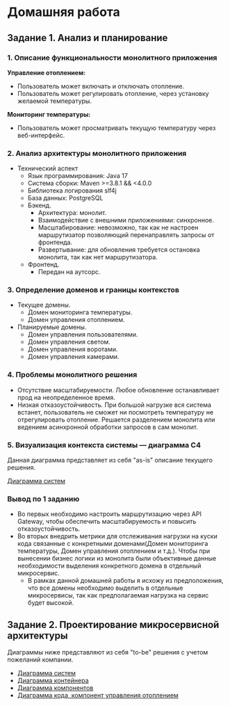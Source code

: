 # Домашняя работа

## Задание 1. Анализ и планирование

### 1. Описание функциональности монолитного приложения

**Управление отоплением:**

- Пользователь может включать и отключать отопление.
- Пользователь может регулировать отопление, через установку желаемой температуры.

**Мониторинг температуры:**

- Пользователь может просматривать текущую температуру через веб-интерфейс.

### 2. Анализ архитектуры монолитного приложения

- Технический аспект
  - Язык программирования: Java 17
  - Система сборки: Maven >=3.8.1 && <4.0.0
  - Библиотека логирования slf4j
  - База данных: PostgreSQL
  - Бэкенд.
    - Архитектура: монолит.
    - Взаимодействие с внешними приложениями: синхронное.
    - Масштабирование: невозможно, так как не настроен маршрутизатор позволяющий перенаправлять запросы от фронтенда.
    - Развертывание: для обновления требуется остановка монолита, так как нет маршрутизатора.
  - Фронтенд.
    - Передан на аутсорс.

### 3. Определение доменов и границы контекстов

- Текущее домены.
  - Домен мониторинга температуры.
  - Домен управления отоплением.
- Планируемые домены.
  - Домен управления пользователями.
  - Домен управления светом.
  - Домен управления воротами.
  - Домен управления камерами.

### 4. Проблемы монолитного решения

- Отсутствие масштабируемости. Любое обновление останавливает прод на неопределенное время.
- Низкая отказоустойчивость. При большой нагрузке вся система встанет, пользователь не сможет ни посмотреть температуру не отрегулировать отопление. Решается разделением монолита или ведением асинхронной обработки запросов в сам монолит.

### 5. Визуализация контекста системы — диаграмма С4

Данная диаграмма представляет из себя "as-is" описание текущего решения.

[Диаграмма систем](./docs/context_as_is.plantuml)

### Вывод по 1 заданию

- Во первых необходимо настроить маршрутизацию через API Gateway, чтобы обеспечить масштабируемость и повысить отказоустойчивость.
- Во вторых внедрить метрики для отслеживания нагрузки на куски кода связанные с конкретными доменами(Домен мониторинга температуры, Домен управления отоплением и т.д.). Чтобы при вынесении бизнес логики из монолита были объективные данные необходимости выделения конкретного домена в отдельный микросервис.
  - В рамках данной домашней работы я исхожу из предположения, что все домены необходимо выделить в отдельные микросервисы, так как предполагаемая нагрузка на сервис будет высокой.

## Задание 2. Проектирование микросервисной архитектуры

Диаграммы ниже представляют из себя "to-be" решения с учетом пожеланий компании.

- [Диаграмма систем](./docs/context_to_be.plantuml)
- [Диаграмма контейнера](./docs/container_to_be.plantuml)
- [Диаграмма компонентов](./docs/component_to_be.plantuml)
- [Диаграмма кода, компонент управления отоплением](./docs/code_heat_manager_to_be.plantuml)

